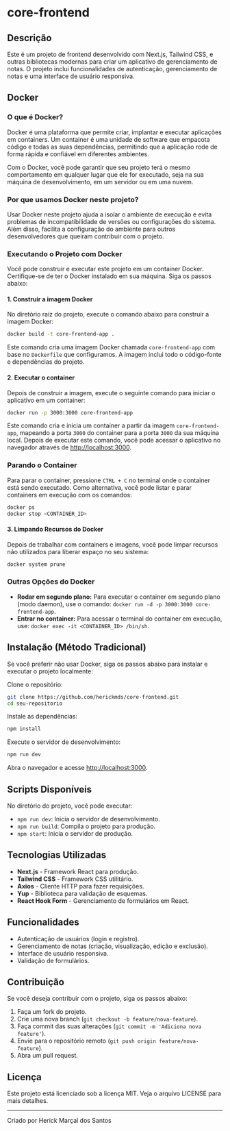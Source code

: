 
# core-frontend

## Descrição
Este é um projeto de frontend desenvolvido com Next.js, Tailwind CSS, e outras bibliotecas modernas para criar um aplicativo de gerenciamento de notas. O projeto inclui funcionalidades de autenticação, gerenciamento de notas e uma interface de usuário responsiva.

## Docker

### O que é Docker?
Docker é uma plataforma que permite criar, implantar e executar aplicações em containers. Um container é uma unidade de software que empacota código e todas as suas dependências, permitindo que a aplicação rode de forma rápida e confiável em diferentes ambientes. 

Com o Docker, você pode garantir que seu projeto terá o mesmo comportamento em qualquer lugar que ele for executado, seja na sua máquina de desenvolvimento, em um servidor ou em uma nuvem.

### Por que usamos Docker neste projeto?
Usar Docker neste projeto ajuda a isolar o ambiente de execução e evita problemas de incompatibilidade de versões ou configurações do sistema. Além disso, facilita a configuração do ambiente para outros desenvolvedores que queiram contribuir com o projeto.

### Executando o Projeto com Docker

Você pode construir e executar este projeto em um container Docker. Certifique-se de ter o Docker instalado em sua máquina. Siga os passos abaixo:

#### 1. Construir a imagem Docker
No diretório raiz do projeto, execute o comando abaixo para construir a imagem Docker:

```sh
docker build -t core-frontend-app .
```

Este comando cria uma imagem Docker chamada `core-frontend-app` com base no `Dockerfile` que configuramos. A imagem inclui todo o código-fonte e dependências do projeto.

#### 2. Executar o container
Depois de construir a imagem, execute o seguinte comando para iniciar o aplicativo em um container:

```sh
docker run -p 3000:3000 core-frontend-app
```

Este comando cria e inicia um container a partir da imagem `core-frontend-app`, mapeando a porta `3000` do container para a porta `3000` da sua máquina local. Depois de executar este comando, você pode acessar o aplicativo no navegador através de [http://localhost:3000](http://localhost:3000).

### Parando o Container
Para parar o container, pressione `CTRL + C` no terminal onde o container está sendo executado. Como alternativa, você pode listar e parar containers em execução com os comandos:

```sh
docker ps
docker stop <CONTAINER_ID>
```

#### 3. Limpando Recursos do Docker
Depois de trabalhar com containers e imagens, você pode limpar recursos não utilizados para liberar espaço no seu sistema:

```sh
docker system prune
```

### Outras Opções do Docker
- **Rodar em segundo plano:** Para executar o container em segundo plano (modo daemon), use o comando: `docker run -d -p 3000:3000 core-frontend-app`.
- **Entrar no container:** Para acessar o terminal do container em execução, use: `docker exec -it <CONTAINER_ID> /bin/sh`.

## Instalação (Método Tradicional)
Se você preferir não usar Docker, siga os passos abaixo para instalar e executar o projeto localmente:

Clone o repositório:
```sh
git clone https://github.com/herickmds/core-frontend.git
cd seu-repositorio
```

Instale as dependências:
```sh
npm install
```

Execute o servidor de desenvolvimento:
```sh
npm run dev
```

Abra o navegador e acesse [http://localhost:3000](http://localhost:3000).

## Scripts Disponíveis
No diretório do projeto, você pode executar:

- `npm run dev`: Inicia o servidor de desenvolvimento.
- `npm run build`: Compila o projeto para produção.
- `npm start`: Inicia o servidor de produção.

## Tecnologias Utilizadas
- **Next.js** - Framework React para produção.
- **Tailwind CSS** - Framework CSS utilitário.
- **Axios** - Cliente HTTP para fazer requisições.
- **Yup** - Biblioteca para validação de esquemas.
- **React Hook Form** - Gerenciamento de formulários em React.

## Funcionalidades
- Autenticação de usuários (login e registro).
- Gerenciamento de notas (criação, visualização, edição e exclusão).
- Interface de usuário responsiva.
- Validação de formulários.

## Contribuição
Se você deseja contribuir com o projeto, siga os passos abaixo:

1. Faça um fork do projeto.
2. Crie uma nova branch (`git checkout -b feature/nova-feature`).
3. Faça commit das suas alterações (`git commit -m 'Adiciona nova feature'`).
4. Envie para o repositório remoto (`git push origin feature/nova-feature`).
5. Abra um pull request.

## Licença
Este projeto está licenciado sob a licença MIT. Veja o arquivo LICENSE para mais detalhes.

---
Criado por Herick Marçal dos Santos
